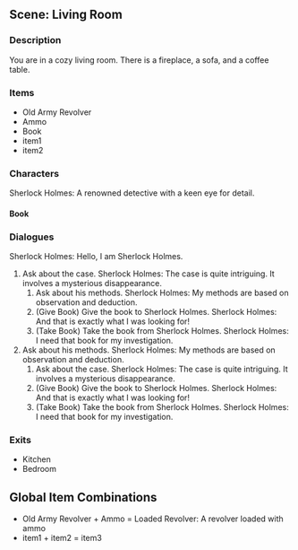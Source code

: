 ## Scene: Living Room
### Description
You are in a cozy living room. There is a fireplace, a sofa, and a coffee table.

### Items
- Old Army Revolver
- Ammo
- Book
- item1
- item2
### Characters
Sherlock Holmes: A renowned detective with a keen eye for detail.
  #### Book

### Dialogues
Sherlock Holmes: Hello, I am Sherlock Holmes.
1. Ask about the case.
   Sherlock Holmes: The case is quite intriguing. It involves a mysterious disappearance.
   1. Ask about his methods.
      Sherlock Holmes: My methods are based on observation and deduction.
   2. (Give Book) Give the book to Sherlock Holmes.
      Sherlock Holmes: And that is exactly what I was looking for!
   3. (Take Book) Take the book from Sherlock Holmes.
      Sherlock Holmes: I need that book for my investigation.
2. Ask about his methods.
   Sherlock Holmes: My methods are based on observation and deduction.
   1. Ask about the case.
      Sherlock Holmes: The case is quite intriguing. It involves a mysterious disappearance.
   2. (Give Book) Give the book to Sherlock Holmes.
      Sherlock Holmes: And that is exactly what I was looking for!
   3. (Take Book) Take the book from Sherlock Holmes.
      Sherlock Holmes: I need that book for my investigation.

### Exits
- Kitchen
- Bedroom

## Global Item Combinations
- Old Army Revolver + Ammo = Loaded Revolver: A revolver loaded with ammo
- item1 + item2 = item3

